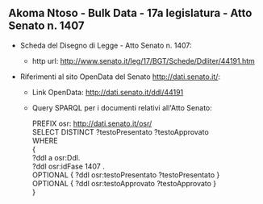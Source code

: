 ## Akoma Ntoso - Bulk Data - 17a legislatura - Atto Senato n. 1407 ##

* Scheda del Disegno di Legge - Atto Senato n. 1407:
	* http url: http://www.senato.it/leg/17/BGT/Schede/Ddliter/44191.htm

* Riferimenti al sito OpenData del Senato http://dati.senato.it/:
	* Link OpenData: http://dati.senato.it/ddl/44191
	* Query SPARQL per i documenti relativi all'Atto Senato:

        PREFIX osr: <http://dati.senato.it/osr/>  
		SELECT DISTINCT ?testoPresentato ?testoApprovato  
		WHERE  
		{  
		    ?ddl a osr:Ddl.  
		    ?ddl osr:idFase 1407 .  
		    OPTIONAL { ?ddl osr:testoPresentato ?testoPresentato }  
		    OPTIONAL { ?ddl osr:testoApprovato ?testoApprovato }  
		}
		